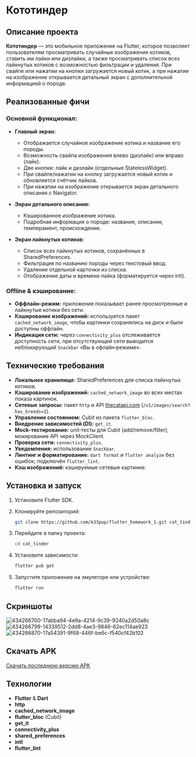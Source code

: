 # Кототиндер

## Описание проекта

**Кототиндер** — это мобильное приложение на Flutter, которое позволяет пользователям просматривать случайные изображения котиков, ставить им лайки или дизлайки, а также просматривать список всех лайкнутых котиков с возможностью фильтрации и удаления. При свайпе или нажатии на кнопки загружается новый котик, а при нажатии на изображение открывается детальный экран с дополнительной информацией о породе.

## Реализованные фичи

### Основной функционал:

* **Главный экран:**

    * Отображается случайное изображение котика и название его породы.
    * Возможность свайпа изображения влево (дизлайк) или вправо (лайк).
    * Две кнопки: лайк и дизлайк (отдельные StatelessWidget).
    * При свайпе/нажатии на кнопку загружается новый котик и обновляется счётчик лайков.
    * При нажатии на изображение открывается экран детального описания с Navigator.

* **Экран детального описания:**

    * Кэшированное изображение котика.
    * Подробная информация о породе: название, описание, темперамент, происхождение.

* **Экран лайкнутых котиков:**

    * Список всех лайкнутых котиков, сохранённых в SharedPreferences.
    * Фильтрация по названию породы через текстовый ввод.
    * Удаление отдельной карточки из списка.
    * Отображение даты и времени лайка (форматируется через intl).

### Offline & кэширование:

* **Оффлайн-режим:** приложение показывает ранее просмотренные и лайкнутые котики без сети.
* **Кэширование изображений:** используется пакет `cached_network_image`, чтобы картинки сохранялись на диск и были доступны оффлайн.
* **Индикация сети:** через `connectivity_plus` отслеживается доступность сети, при отсутствующей сети выводится неблокирующий `Snackbar` «Вы в офлайн‑режиме».

## Технические требования

* **Локальное хранилище:** SharedPreferences для списка лайкнутых котиков.
* **Кэширование изображений:** `cached_network_image` во всех местах показа картинок.
* **Сетевые запросы:** пакет `http` и API [thecatapi.com](https://thecatapi.com) (`/v1/images/search?has_breeds=1`).
* **Управление состоянием:** Cubit из пакета `flutter_bloc`.
* **Внедрение зависимостей (DI):** `get_it`.
* **Mock‑тестирование:** unit‑тесты для Cubit (add/remove/filter), мокирование API через MockClient.
* **Проверка сети:** `connectivity_plus`.
* **Уведомления:** использование `Snackbar`.
* **Линтинг и форматирование:** `dart format` и `flutter analyze` без ошибок; подключён `flutter_lint`.
* **Кэш изображений:** кэшируемые сетевые картинки.

## Установка и запуск

1. Установите Flutter SDK.
2. Клонируйте репозиторий:

   ```bash
   git clone https://github.com/k33pup/flutter_homework_1.git cat_tinder
   ```
3. Перейдите в папку проекта:

   ```bash
   cd cat_tinder
   ```
4. Установите зависимости:

   ```bash
   flutter pub get
   ```
5. Запустите приложение на эмуляторе или устройстве:

   ```bash
   flutter run
   ```

## Скриншоты
![434266700-17abba94-4e9a-4214-9c39-9240a2d50a8c](https://github.com/user-attachments/assets/13573eb5-5935-493a-88bd-cddb1ed76884)
![434266799-14339512-2dd8-4ae3-9846-62ec114ae923](https://github.com/user-attachments/assets/cfaa4441-5576-4b36-8ec9-70159399c223)
![434266870-17a54391-9f68-446f-be6c-f540cf42b102](https://github.com/user-attachments/assets/62e60bf2-8a1d-4232-9ed1-ad35f9af3c5d)

## Скачать APK
[Скачать последнюю версию APK]()

## Технологии

* **Flutter** & **Dart**
* **http**
* **cached\_network\_image**
* **flutter\_bloc** (Cubit)
* **get\_it**
* **connectivity\_plus**
* **shared\_preferences**
* **intl**
* **flutter\_lint**
